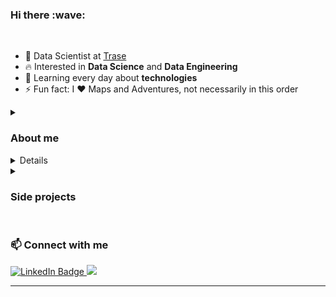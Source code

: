 <div id="header">
  <h3>Hi there :wave:</h3>
    <br/>

 - 💼 Data Scientist at <a href="https://trase.earth">Trase<a/>
 - :fire: Interested in <strong>Data Science</strong> and <strong>Data Engineering</strong>
 - :rocket: Learning every day about <strong>technologies</strong>
 - ⚡ Fun fact: I :heart: Maps and Adventures, not necessarily in this order
  
</div>

 <details>  
  <summary><h3>About me</h3></summary>
  <p> I am enthusiastic about creating actionable insights and promoting data-informed decision-making. Moreover, I am interested in Data Engineering, Data Science, and Data Analytics with great attention to detail and strong problem-solving skills.

Over the last 5+ years, I have been developing work experience in:<br/>
• Programming and software engineering with best practices and code patterns (Python, SQL)<br/>
• Data Governance by designing, implementing automating routines, management of databases, and internal catalogs, and connecting with third-party services (AWS, PostgreSQL, Metabase)<br/>
• Code versioning control (Git, GitHub)<br/>
• Spatial data modeling, analysis, and visualizations (Google Earth Engine, QGIS, GDAL, ArcGIS, PostGIS)<br/>
• Communicating technical processes and result to non-technical audiences and stakeholders<br/>
• International team player by working on multi-million USD projects (NASA/USAID, Norad, Moore Foundation)

I am curious, always open to new challenges, and willing to learn and experiment with new technologies.
   </p>
</details>
 
<details>  
<summary><h3>Technologies</h3></summary>
<p align="left"> 
  <a href="https://aws.amazon.com" target="_blank" rel="noreferrer"> 
    <img src="https://raw.githubusercontent.com/devicons/devicon/master/icons/amazonwebservices/amazonwebservices-original-wordmark.svg" alt="aws" width="40" height="40"/> 
  </a> 
  <a href="https://www.gnu.org/software/bash/" target="_blank" rel="noreferrer"> 
    <img src="https://www.vectorlogo.zone/logos/gnu_bash/gnu_bash-icon.svg" alt="bash" width="40" height="40"/> 
  </a> 
  <a href="https://www.docker.com/" target="_blank" rel="noreferrer"> 
    <img src="https://raw.githubusercontent.com/devicons/devicon/master/icons/docker/docker-original-wordmark.svg" alt="docker" width="40" height="40"/> 
  </a> 
  <a href="https://git-scm.com/" target="_blank" rel="noreferrer"> 
    <img src="https://www.vectorlogo.zone/logos/git-scm/git-scm-icon.svg" alt="git" width="40" height="40"/> 
  </a> 
  <a href="https://developer.mozilla.org/en-US/docs/Web/JavaScript" target="_blank" rel="noreferrer"> 
    <img src="https://raw.githubusercontent.com/devicons/devicon/master/icons/javascript/javascript-original.svg" alt="javascript" width="40" height="40"/>
  </a> 
  <a href="https://nodejs.org" target="_blank" rel="noreferrer">
    <img src="https://raw.githubusercontent.com/devicons/devicon/master/icons/nodejs/nodejs-original-wordmark.svg" alt="nodejs" width="40" height="40"/>
  </a> 
  <a href="https://pandas.pydata.org/" target="_blank" rel="noreferrer"> 
    <img src="https://raw.githubusercontent.com/devicons/devicon/2ae2a900d2f041da66e950e4d48052658d850630/icons/pandas/pandas-original.svg" alt="pandas" width="40" height="40"/> 
  </a> 
  <a href="https://www.postgresql.org" target="_blank" rel="noreferrer"> 
    <img src="https://raw.githubusercontent.com/devicons/devicon/master/icons/postgresql/postgresql-original-wordmark.svg" alt="postgresql" width="40" height="40"/>     </a>
  <a href="https://www.python.org" target="_blank" rel="noreferrer">
    <img src="https://raw.githubusercontent.com/devicons/devicon/master/icons/python/python-original.svg" alt="python" width="40" height="40"/>
  </a>
  <a href="https://reactjs.org/" target="_blank" rel="noreferrer">
     <img src="https://raw.githubusercontent.com/devicons/devicon/master/icons/react/react-original-wordmark.svg" alt="react" width="40" height="40"/>
  </a>
  <a href="https://scikit-learn.org/" target="_blank" rel="noreferrer">
    <img src="https://upload.wikimedia.org/wikipedia/commons/0/05/Scikit_learn_logo_small.svg" alt="scikit_learn" width="40" height="40"/>
  </a> 
  <a href="https://seaborn.pydata.org/" target="_blank" rel="noreferrer">
    <img src="https://seaborn.pydata.org/_images/logo-mark-lightbg.svg" alt="seaborn" width="40" height="40"/>
  </a>
</p>
</details>  
       
<details>  
  <summary><h3>Side projects</h3></summary>
  <p align="left"> 
    Here you can check some cool projects and publicly useful code I've been working on
    <h4>Software Engineering</h4>
      <ul>
        <li> 
          <a href="https://github.com/tomasoak/gobarber" target="_blank"> GoBarber </a> - Schedule Service for a Hair&Barber shop - (Node.js, React.js, React Native)
        </li>
        <li> <a href="https://geomaniacs-landingpage.netlify.app" target="_blank"> GeoManiacs </a> - GeoSpatial company landing page - (React.js) </li> 
      </ul>
     <h4>Packages</h4>
      <ul>
        <li> <a href="https://github.com/tomasoak/data_hopper" target="_blank"> Data Hopper </a> - Python data wrangler package </li>
      </ul>
    <h4>Gists</h4>
      <ul>
        <li> <a href="https://gist.github.com/tomasoak/f53d6e13f82ec1e40b6045876ea73deb" target="_blank"> Git alias </a> - Speed up git commands </li>
        <li> <a href="https://gist.github.com/tomasoak/d2c010d6e479f433dae596e48c33c8cd" target="_blank"> Connecting Amazon S3 to PowerBI </a> </li>
        <li> 
         <a href="https://gist.github.com/tomasoak/1aec09f1ae92dbaee4afbae84d339076" target="_blank"> Insert image thumbnails into PostgreSQL  </a> - (Node.js)
        </li>
      </ul>
  </p>
</details>
  <br/>
<div id="badges">
  <h3> 📫 Connect with me </h3>
  <div id="social-media" >
    <a href="https://www.linkedin.com/in/tomas-carvalho/?locale=en_US">
      <img src="https://img.shields.io/badge/LinkedIn-blue?style=for-the-badge&logo=linkedin&logoColor=white" alt="LinkedIn Badge"/>
    <a/>
     <a href="mailto:tomas.jpeg@gmail.com">
      <img src=https://img.shields.io/badge/Gmail-D14836?style=for-the-badge&logo=gmail&logoColor=white />
     <a/>
  </div>
  </div>
</div>
      
___
    
<!--
**tomasoak/tomasoak** is a ✨ _special_ ✨ repository because its `README.md` (this file) appears on your GitHub profile.

Here are some ideas to get you started:

- 🔭 I’m currently working on ...
- 🌱 I’m currently learning ...
- 👯 I’m looking to collaborate on ...
- 🤔 I’m looking for help with ...
- 💬 Ask me about ...
- 📫 How to reach me: ...
- 😄 Pronouns: ...
- ⚡ Fun fact: ...
-->

